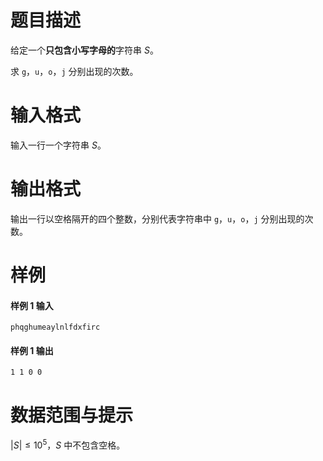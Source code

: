 
# 题目描述

给定一个**只包含小写字母的**字符串 $S$。

求 `g`，`u`，`o`，`j` 分别出现的次数。

# 输入格式

输入一行一个字符串 $S$。

# 输出格式

输出一行以空格隔开的四个整数，分别代表字符串中 `g`，`u`，`o`，`j` 分别出现的次数。

# 样例

#### 样例 1 输入
```plain
phqghumeaylnlfdxfirc
```

#### 样例 1 输出
```plain
1 1 0 0
```

# 数据范围与提示

$|S|\le 10^5$，$S$ 中不包含空格。

